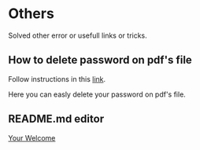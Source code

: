 # Others

Solved other error or usefull links or tricks.

## How to delete password on pdf's file

Follow instructions in this [link](https://smallpdf.com/unlock-pdf).

Here you can easly delete your password on pdf's file.

## README.md editor

[Your Welcome](https://readme.so)
